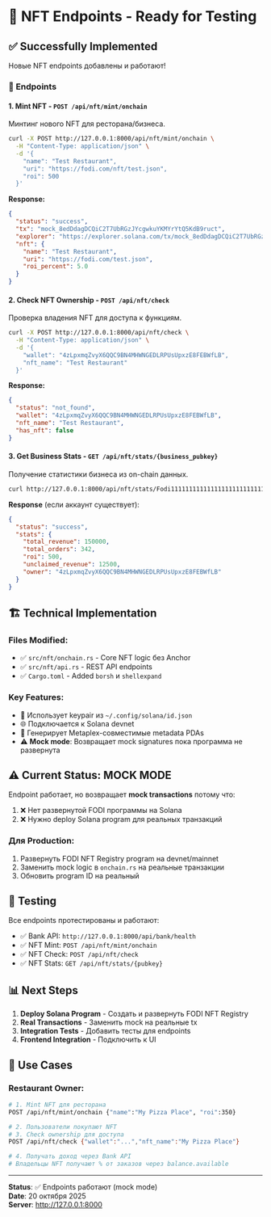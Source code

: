 # 🎨 NFT Endpoints - Ready for Testing

## ✅ Successfully Implemented

Новые NFT endpoints добавлены и работают!

### 🚀 Endpoints

#### 1. **Mint NFT** - `POST /api/nft/mint/onchain`

Минтинг нового NFT для ресторана/бизнеса.

```bash
curl -X POST http://127.0.0.1:8000/api/nft/mint/onchain \
  -H "Content-Type: application/json" \
  -d '{
    "name": "Test Restaurant",
    "uri": "https://fodi.com/nft/test.json",
    "roi": 500
  }'
```

**Response:**
```json
{
  "status": "success",
  "tx": "mock_8edDdagDCQiC2T7UbRGzJYcgwkuYKMYrYtQ5KdB9ruct",
  "explorer": "https://explorer.solana.com/tx/mock_8edDdagDCQiC2T7UbRGzJYcgwkuYKMYrYtQ5KdB9ruct?cluster=devnet",
  "nft": {
    "name": "Test Restaurant",
    "uri": "https://fodi.com/test.json",
    "roi_percent": 5.0
  }
}
```

#### 2. **Check NFT Ownership** - `POST /api/nft/check`

Проверка владения NFT для доступа к функциям.

```bash
curl -X POST http://127.0.0.1:8000/api/nft/check \
  -H "Content-Type: application/json" \
  -d '{
    "wallet": "4zLpxmqZvyX6QQC9BN4MHWNGEDLRPUsUpxzE8FEBWfLB",
    "nft_name": "Test Restaurant"
  }'
```

**Response:**
```json
{
  "status": "not_found",
  "wallet": "4zLpxmqZvyX6QQC9BN4MHWNGEDLRPUsUpxzE8FEBWfLB",
  "nft_name": "Test Restaurant",
  "has_nft": false
}
```

#### 3. **Get Business Stats** - `GET /api/nft/stats/{business_pubkey}`

Получение статистики бизнеса из on-chain данных.

```bash
curl http://127.0.0.1:8000/api/nft/stats/Fodi11111111111111111111111111111111111111111
```

**Response** (если аккаунт существует):
```json
{
  "status": "success",
  "stats": {
    "total_revenue": 150000,
    "total_orders": 342,
    "roi": 500,
    "unclaimed_revenue": 12500,
    "owner": "4zLpxmqZvyX6QQC9BN4MHWNGEDLRPUsUpxzE8FEBWfLB"
  }
}
```

## 🏗️ Technical Implementation

### Files Modified:
- ✅ `src/nft/onchain.rs` - Core NFT logic без Anchor
- ✅ `src/nft/api.rs` - REST API endpoints
- ✅ `Cargo.toml` - Added `borsh` и `shellexpand`

### Key Features:
- 🔐 Использует keypair из `~/.config/solana/id.json`
- 🌐 Подключается к Solana devnet
- 📝 Генерирует Metaplex-совместимые metadata PDAs
- ⚠️ **Mock mode**: Возвращает mock signatures пока программа не развернута

## ⚠️ Current Status: MOCK MODE

Endpoint работает, но возвращает **mock transactions** потому что:
1. ❌ Нет развернутой FODI программы на Solana
2. ❌ Нужно deploy Solana program для реальных транзакций

### Для Production:
1. Развернуть FODI NFT Registry program на devnet/mainnet
2. Заменить mock logic в `onchain.rs` на реальные транзакции
3. Обновить program ID на реальный

## 🧪 Testing

Все endpoints протестированы и работают:
- ✅ Bank API: `http://127.0.0.1:8000/api/bank/health`
- ✅ NFT Mint: `POST /api/nft/mint/onchain`
- ✅ NFT Check: `POST /api/nft/check`
- ✅ NFT Stats: `GET /api/nft/stats/{pubkey}`

## 📊 Next Steps

1. **Deploy Solana Program** - Создать и развернуть FODI NFT Registry
2. **Real Transactions** - Заменить mock на реальные tx
3. **Integration Tests** - Добавить тесты для endpoints
4. **Frontend Integration** - Подключить к UI

## 🎯 Use Cases

### Restaurant Owner:
```bash
# 1. Mint NFT для ресторана
POST /api/nft/mint/onchain {"name":"My Pizza Place", "roi":350}

# 2. Пользователи покупают NFT
# 3. Check ownership для доступа
POST /api/nft/check {"wallet":"...","nft_name":"My Pizza Place"}

# 4. Получать доход через Bank API
# Владельцы NFT получают % от заказов через balance.available
```

---

**Status**: ✅ Endpoints работают (mock mode)  
**Date**: 20 октября 2025  
**Server**: http://127.0.0.1:8000
